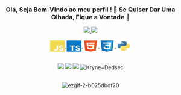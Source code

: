 <div align="center">

### Olá, Seja Bem-Vindo ao meu perfil ! 👋 Se Quiser Dar Uma Olhada, Fique a Vontade 👾

</div>

<div align="center">
  <a href="https://github.com/joaovictoralvess">
  <img height="180em" src="https://github-readme-stats.vercel.app/api?username=joaovictoralvess&show_icons=true&theme=dracula&include_all_commits=true&count_private=true"/>
  <img height="180em" src="https://github-readme-stats.vercel.app/api/top-langs/?username=joaovictoralvess&layout=compact&langs_count=7&theme=dracula"/>
</div>
<div style="display: inline_block" align="center"><br>
  <img align="center" alt="Kryne-Js" height="30" width="40" src="https://raw.githubusercontent.com/devicons/devicon/master/icons/javascript/javascript-plain.svg">
  <img align="center" alt="Kryne-Ts" height="30" width="40" src="https://raw.githubusercontent.com/devicons/devicon/master/icons/typescript/typescript-plain.svg">
  <img align="center" alt="Kryne-HTML" height="30" width="40" src="https://raw.githubusercontent.com/devicons/devicon/master/icons/html5/html5-original.svg">
  <img align="center" alt="Kryne-CSS" height="30" width="40" src="https://raw.githubusercontent.com/devicons/devicon/master/icons/css3/css3-original.svg">
  <img align="center" alt="Kryne-Python" height="30" width="40" src="https://raw.githubusercontent.com/devicons/devicon/master/icons/python/python-original.svg">
</div>
  
  ##
 
  <div align="center"> 
    <a href="https://instagram.com/joao.victor.kk" target="_blank"><img src="https://img.shields.io/badge/-Instagram-%23E4405F?style=for-the-badge&logo=instagram&logoColor=white" target="_blank"></a>
    <a href= "mailto:joaovictoralvesdealmeidaa1337@gmail.com"><img src="https://img.shields.io/badge/-Gmail-%23333?style=for-the-badge&logo=gmail&logoColor=white" target="_blank"></a>
    <a href="https://www.linkedin.com/in/jo%C3%A3o-victor-55b688244" target="_blank"><img src="https://img.shields.io/badge/-LinkedIn-%230077B5?style=for-the-badge&logo=linkedin&logoColor=white" target="_blank"></a> 
    <img align="center" alt="Kryne=Dedsec" src="https://c.tenor.com/_xy4hrnzL8EAAAAC/dedsec.gif">
  </div>
<br>
  <div align="center">
    
  ![ezgif-2-b025dbdf20](https://user-images.githubusercontent.com/110263977/181876554-3d8c58ec-16d9-4cab-9436-5e4cbbef2ccf.gif)
  
  </div>
